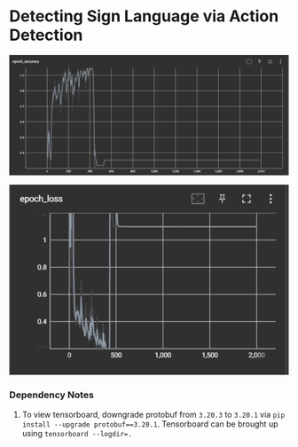 # Detecting Sign Language via Action Detection

![alt text](assets/image.png)


![alt text](assets/image-1.png)

### Dependency Notes 
1. To view tensorboard, downgrade protobuf from `3.20.3` to `3.20.1` via `pip install --upgrade protobuf==3.20.1`. Tensorboard can be brought up using `tensorboard --logdir=.`